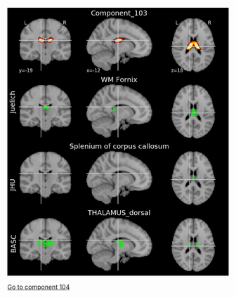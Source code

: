 ![103](preliminary/103.jpg "Component 103")

[Go to component 104](https://parietal-inria.github.io/MODL_atlas/128/104 "Component 104")
